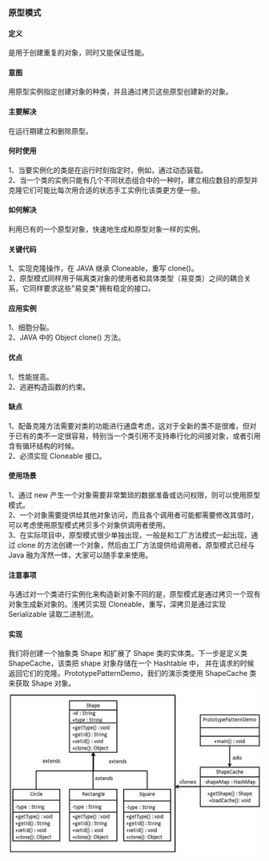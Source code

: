 ### 原型模式

#### 定义
是用于创建重复的对象，同时又能保证性能。    

#### 意图          
用原型实例指定创建对象的种类，并且通过拷贝这些原型创建新的对象。

#### 主要解决   
在运行期建立和删除原型。

####  何时使用      
1、当要实例化的类是在运行时刻指定时，例如，通过动态装载。  
2、当一个类的实例只能有几个不同状态组合中的一种时。建立相应数目的原型并克隆它们可能比每次用合适的状态手工实例化该类更方便一些。       

#### 如何解决       
利用已有的一个原型对象，快速地生成和原型对象一样的实例。

#### 关键代码
1、实现克隆操作，在 JAVA 继承 Cloneable，重写 clone()。       
2、原型模式同样用于隔离类对象的使用者和具体类型（易变类）之间的耦合关系，它同样要求这些"易变类"拥有稳定的接口。     

#### 应用实例      
1、细胞分裂。         
2、JAVA 中的 Object clone() 方法。                 

#### 优点         
1、性能提高。         
2、逃避构造函数的约束。  

#### 缺点     
1、配备克隆方法需要对类的功能进行通盘考虑，这对于全新的类不是很难，但对于已有的类不一定很容易，特别当一个类引用不支持串行化的间接对象，或者引用含有循环结构的时候。     
2、必须实现 Cloneable 接口。       

#### 使用场景      
1、通过 new 产生一个对象需要非常繁琐的数据准备或访问权限，则可以使用原型模式。       
2、一个对象需要提供给其他对象访问，而且各个调用者可能都需要修改其值时，可以考虑使用原型模式拷贝多个对象供调用者使用。      
3、在实际项目中，原型模式很少单独出现，一般是和工厂方法模式一起出现，通过 clone 的方法创建一个对象，然后由工厂方法提供给调用者。原型模式已经与 Java 融为浑然一体，大家可以随手拿来使用。        

#### 注意事项       
与通过对一个类进行实例化来构造新对象不同的是，原型模式是通过拷贝一个现有对象生成新对象的。浅拷贝实现 Cloneable，重写，深拷贝是通过实现 Serializable 读取二进制流。

#### 实现     
我们将创建一个抽象类 Shape 和扩展了 Shape 类的实体类。下一步是定义类 ShapeCache，该类把 shape 对象存储在一个 Hashtable 中，
并在请求的时候返回它们的克隆。PrototypePatternDemo，我们的演示类使用 ShapeCache 类来获取 Shape 对象。      
![Alt text](./images/prototype_pattern.jpg)